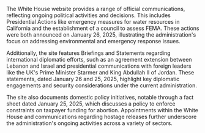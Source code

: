 The White House website provides a range of official communications, reflecting ongoing political activities and decisions. This includes Presidential Actions like emergency measures for water resources in California and the establishment of a council to assess FEMA. These actions were both announced on January 26, 2025, illustrating the administration's focus on addressing environmental and emergency response issues.

Additionally, the site features Briefings and Statements regarding international diplomatic efforts, such as an agreement extension between Lebanon and Israel and presidential communications with foreign leaders like the UK's Prime Minister Starmer and King Abdullah II of Jordan. These statements, dated January 26 and 25, 2025, highlight key diplomatic engagements and security considerations under the current administration.

The site also documents domestic policy initiatives, notable through a fact sheet dated January 25, 2025, which discusses a policy to enforce constraints on taxpayer funding for abortion. Appointments within the White House and communications regarding hostage releases further underscore the administration's ongoing activities across a variety of sectors.